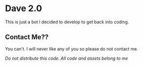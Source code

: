 # Dave 2.0  
This is just a bot I decided to develop to get back into coding.

## Contact Me??
You can't. I will never like any of you so please do not contact me. 

*Do not distribute this code. All code and assets belong to me*